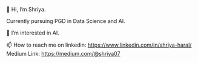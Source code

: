  👋 Hi, I’m Shriya.
 
Currently pursuing PGD in Data Science and AI.

👀 I’m interested in AI.

📫 How to reach me on linkedin: https://www.linkedin.com/in/shriya-haral/ 
Medium Link: https://medium.com/@shriya07 

